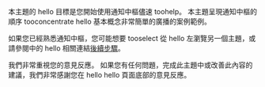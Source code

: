 
本主題的 hello 目標是您開始使用通知中樞儘速 toohelp。 本主題呈現通知中樞的順序 tooconcentrate hello 基本概念非常簡單的廣播的案例範例。

如果您已經熟悉通知中樞，您可能想要 tooselect 從 hello 左瀏覽另一個主題，或請參閱中的 hello 相關連結[後續步驟](#next-steps)。

我們非常重視您的意見反應。 如果您有任何問題，完成此主題中或改善此內容的建議，我們非常感謝您在 hello hello 頁面底部的意見反應。

